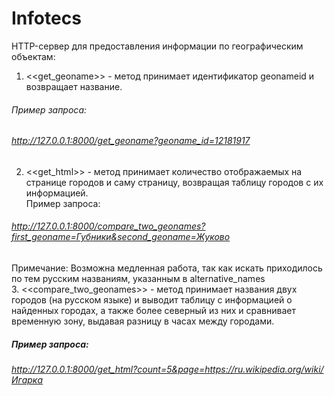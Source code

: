 # Infotecs  
HTTP-сервер для предоставления информации по географическим объектам:  
1.	<<get_geoname>> - метод принимает идентификатор geonameid и возвращает название.  
###### Пример запроса:  
###### http://127.0.0.1:8000/get_geoname?geoname_id=12181917  
2.	<<get_html>> - метод принимает количество отображаемых на странице городов и саму страницу, возвращая таблицу городов с их информацией.  
Пример запроса:  
###### http://127.0.0.1:8000/compare_two_geonames?first_geoname=Губники&second_geoname=Жуково  
Примечание:  Возможна медленная работа, так как искать приходилось по тем русским названиям, указанным в alternative_names  
3.	<<compare_two_geonames>> - метод принимает названия двух городов (на русском языке) и выводит таблицу с информацией о найденных городах, а также более северный из них и сравнивает временную зону, выдавая разницу в часах между городами.  
##### Пример запроса:  
###### http://127.0.0.1:8000/get_html?count=5&page=https://ru.wikipedia.org/wiki/Игарка
